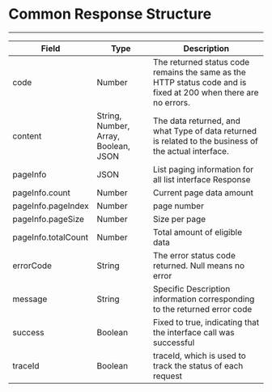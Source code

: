 # Common Response Structure

---

| Field        | Type      | Description                   |
|-----------|-----------|----------------------|
| code      | Number    | The returned status code remains the same as the HTTP status code and is fixed at 200 when there are no errors. |
| content   | String, Number, Array, Boolean, JSON | The data returned, and what Type of data returned is related to the business of the actual interface. |
| pageInfo  | JSON | List paging information for all list interface Response     |
| pageInfo.count | Number | Current page data amount               |
| pageInfo.pageIndex | Number | page number                 |
| pageInfo.pageSize | Number | Size per page                 |
| pageInfo.totalCount | Number | Total amount of eligible data            |
| errorCode | String | The error status code returned. Null means no error      |
| message   | String | Specific Description information corresponding to the returned error code      |
| success   | Boolean | Fixed to true, indicating that the interface call was successful   |
| traceId   | Boolean | traceId, which is used to track the status of each request |
